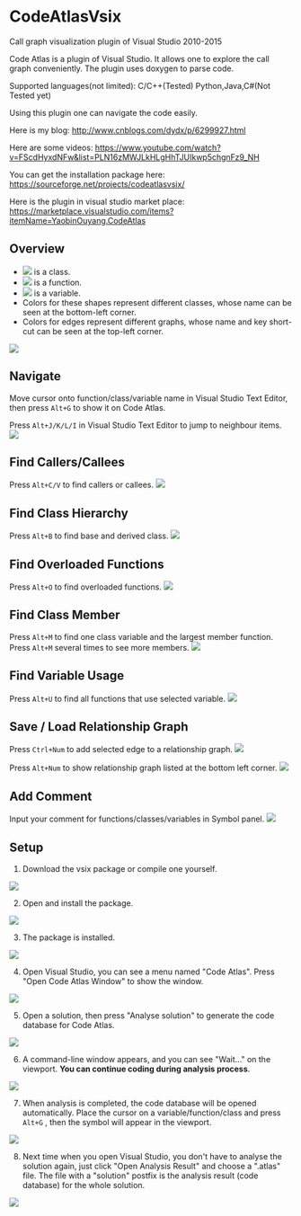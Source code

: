 # CodeAtlasVsix
Call graph visualization plugin of Visual Studio 2010-2015

Code Atlas is a plugin of Visual Studio. It allows one to explore the call graph conveniently. The plugin uses doxygen to parse code.

Supported languages(not limited): 
C/C++(Tested)
Python,Java,C#(Not Tested yet)

Using this plugin one can navigate the code easily.

Here is my blog:
http://www.cnblogs.com/dydx/p/6299927.html

Here are some videos:
https://www.youtube.com/watch?v=FScdHyxdNFw&list=PLN16zMWJLkHLgHhTJUIkwp5chgnFz9_NH

You can get the installation package here:
https://sourceforge.net/projects/codeatlasvsix/

Here is the plugin in visual studio market place:
https://marketplace.visualstudio.com/items?itemName=YaobinOuyang.CodeAtlas

Overview
--------
* ![](https://github.com/league1991/CodeAtlasVsix/raw/master/githubCache/class.png) is a class.
* ![](https://github.com/league1991/CodeAtlasVsix/raw/master/githubCache/function.png)  is a function.
* ![](https://github.com/league1991/CodeAtlasVsix/raw/master/githubCache/variable.png)  is a variable.
* Colors for these shapes represent different classes, whose name can be seen at the bottom-left corner.
* Colors for edges represent different graphs, whose name and key short-cut can be seen at the top-left corner.

![](https://github.com/league1991/CodeAtlasVsix/raw/master/githubCache/main.png) 

Navigate
--------

Move cursor onto function/class/variable name in Visual Studio Text Editor, then press `Alt+G` to show it on Code Atlas.

Press `Alt+J/K/L/I` in Visual Studio Text Editor to jump to neighbour items.
![](https://github.com/league1991/CodeAtlasVsix/raw/master/githubCache/navigate.gif)  

Find Callers/Callees
--------------------

Press `Alt+C/V` to find callers or callees.
![](https://github.com/league1991/CodeAtlasVsix/raw/master/githubCache/call.gif)   

Find Class Hierarchy
--------------------

Press `Alt+B` to find base and derived class.
![](https://github.com/league1991/CodeAtlasVsix/raw/master/githubCache/class.gif)  
 
Find Overloaded Functions
-------------------------

Press `Alt+O` to find overloaded functions.
![](https://github.com/league1991/CodeAtlasVsix/raw/master/githubCache/overload.gif)  
 
Find Class Member
-----------------

Press `Alt+M` to find one class variable and the largest member function. 
Press `Alt+M` several times to see more members.
![](https://github.com/league1991/CodeAtlasVsix/raw/master/githubCache/member.gif)  
 
Find Variable Usage
-------------------

Press `Alt+U` to find all functions that use selected variable.
![](https://github.com/league1991/CodeAtlasVsix/raw/master/githubCache/usage.gif)  
 
Save / Load Relationship Graph
------------------------------

Press `Ctrl+Num` to add selected edge to a relationship graph.
![](https://github.com/league1991/CodeAtlasVsix/raw/master/githubCache/addGraph.gif)  

Press `Alt+Num` to show relationship graph listed at the bottom left corner.
![](https://github.com/league1991/CodeAtlasVsix/raw/master/githubCache/graph.gif)  

Add Comment
------------------------------

Input your comment for functions/classes/variables in Symbol panel.
![](https://github.com/league1991/CodeAtlasVsix/raw/master/githubCache/comment.gif) 

Setup
--------

1. Download the vsix package or compile one yourself.

![](https://github.com/league1991/CodeAtlasVsix/raw/master/githubCache/setup1.png) 

2. Open and install the package.

![](https://github.com/league1991/CodeAtlasVsix/raw/master/githubCache/setup2.png) 

3. The package is installed.

![](https://github.com/league1991/CodeAtlasVsix/raw/master/githubCache/setup3.png) 

4. Open Visual Studio, you can see a menu named "Code Atlas". Press "Open Code Atlas Window" to show the window.

![](https://github.com/league1991/CodeAtlasVsix/raw/master/githubCache/setup4.png) 

5. Open a solution, then press "Analyse solution" to generate the code database for Code Atlas.

![](https://github.com/league1991/CodeAtlasVsix/raw/master/githubCache/setup5.png) 

6. A command-line window appears, and you can see "Wait..." on the viewport. **You can continue coding during analysis process**.

![](https://github.com/league1991/CodeAtlasVsix/raw/master/githubCache/setup6.png) 

7. When analysis is completed, the code database will be opened automatically. Place the cursor on a variable/function/class and press `Alt+G` , then the symbol will appear in the viewport.

![](https://github.com/league1991/CodeAtlasVsix/raw/master/githubCache/setup7.png) 

8. Next time when you open Visual Studio, you don't have to analyse the solution again, just click "Open Analysis Result" and choose a ".atlas" file. The file with a "solution" postfix is the analysis result (code database) for the whole solution.

![](https://github.com/league1991/CodeAtlasVsix/raw/master/githubCache/setup8.png) 
